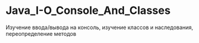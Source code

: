 # Java_I-O_Console_And_Classes
Изучение ввода/вывода на консоль, изучение классов и наследования, переопределение методов 
